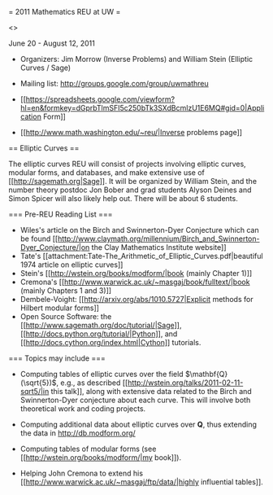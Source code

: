= 2011 Mathematics REU at UW =

<<TableOfContents>>

June 20 - August 12, 2011 

 * Organizers: Jim Morrow (Inverse Problems) and William Stein (Elliptic Curves / Sage)

 * Mailing list: http://groups.google.com/group/uwmathreu

 * [[https://spreadsheets.google.com/viewform?hl=en&formkey=dGprbTlmSFI5c250bTk3SXdBcmlzU1E6MQ#gid=0|Application Form]]

 * [[http://www.math.washington.edu/~reu/|Inverse problems page]]


== Elliptic Curves ==

The elliptic curves REU will consist of projects involving elliptic curves, modular forms, and databases, and make extensive use of [[http://sagemath.org|Sage]]. It will be organized by William Stein, and the number theory postdoc Jon Bober and grad students Alyson Deines and Simon Spicer will also likely help out.  There will be about 6 students. 

=== Pre-REU Reading List ===

   * Wiles's article on the Birch and Swinnerton-Dyer Conjecture which can be found [[http://www.claymath.org/millennium/Birch_and_Swinnerton-Dyer_Conjecture/|on the Clay Mathematics Institute website]]
   * Tate's [[attachment:Tate-The_Arithmetic_of_Elliptic_Curves.pdf|beautiful 1974 article on elliptic curves]]
   * Stein's [[http://wstein.org/books/modform/|book (mainly Chapter 1)]]
   * Cremona's [[http://www.warwick.ac.uk/~masgaj/book/fulltext/|book (mainly Chapters 1 and 3)]]
   * Dembele-Voight: [[http://arxiv.org/abs/1010.5727|Explicit methods for Hilbert modular forms]]
   * Open Source Software: the [[http://www.sagemath.org/doc/tutorial/|Sage]], [[http://docs.python.org/tutorial/|Python]], and [[http://docs.cython.org/index.html|Cython]] tutorials.

=== Topics may include ===

   * Computing tables of elliptic curves over the field $\mathbf{Q}(\sqrt{5})$, e.g., as described [[http://wstein.org/talks/2011-02-11-sqrt5/|in this talk]], along with extensive data related to the Birch and Swinnerton-Dyer conjecture about each curve.  This will involve both theoretical work and coding projects. 

   * Computing additional data about elliptic curves over $\mathbf{Q}$, thus extending the data in http://db.modform.org/

   * Computing tables of modular forms (see [[http://wstein.org/books/modform/|my book]]). 

   * Helping John Cremona to extend his [[http://www.warwick.ac.uk/~masgaj/ftp/data/|highly influential tables]].
  
